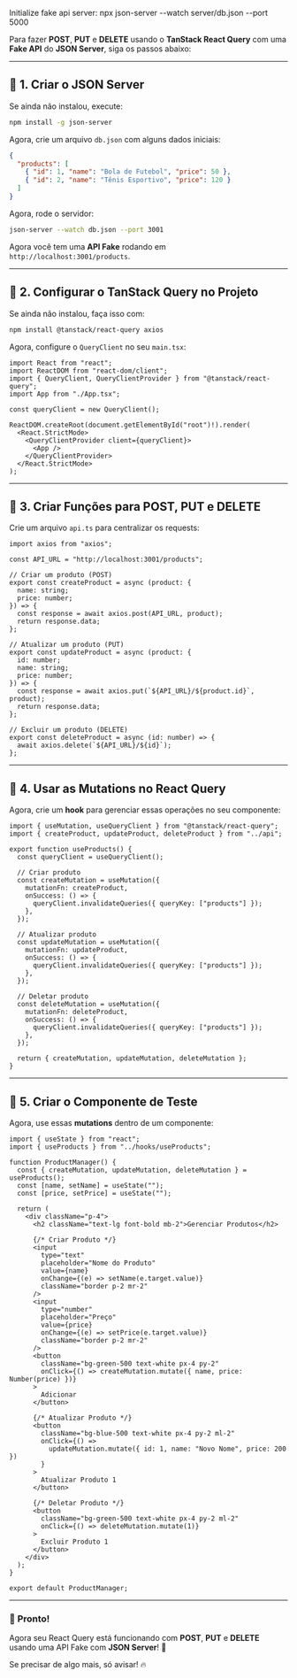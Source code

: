 Initialize fake api server: npx json-server --watch server/db.json --port 5000

Para fazer **POST**, **PUT** e **DELETE** usando o **TanStack React Query** com uma **Fake API** do **JSON Server**, siga os passos abaixo:

---

## 📌 **1. Criar o JSON Server**

Se ainda não instalou, execute:

```sh
npm install -g json-server
```

Agora, crie um arquivo `db.json` com alguns dados iniciais:

```json
{
  "products": [
    { "id": 1, "name": "Bola de Futebol", "price": 50 },
    { "id": 2, "name": "Tênis Esportivo", "price": 120 }
  ]
}
```

Agora, rode o servidor:

```sh
json-server --watch db.json --port 3001
```

Agora você tem uma **API Fake** rodando em `http://localhost:3001/products`.

---

## 📌 **2. Configurar o TanStack Query no Projeto**

Se ainda não instalou, faça isso com:

```sh
npm install @tanstack/react-query axios
```

Agora, configure o `QueryClient` no seu `main.tsx`:

```tsx
import React from "react";
import ReactDOM from "react-dom/client";
import { QueryClient, QueryClientProvider } from "@tanstack/react-query";
import App from "./App.tsx";

const queryClient = new QueryClient();

ReactDOM.createRoot(document.getElementById("root")!).render(
  <React.StrictMode>
    <QueryClientProvider client={queryClient}>
      <App />
    </QueryClientProvider>
  </React.StrictMode>
);
```

---

## 📌 **3. Criar Funções para POST, PUT e DELETE**

Crie um arquivo `api.ts` para centralizar os requests:

```tsx
import axios from "axios";

const API_URL = "http://localhost:3001/products";

// Criar um produto (POST)
export const createProduct = async (product: {
  name: string;
  price: number;
}) => {
  const response = await axios.post(API_URL, product);
  return response.data;
};

// Atualizar um produto (PUT)
export const updateProduct = async (product: {
  id: number;
  name: string;
  price: number;
}) => {
  const response = await axios.put(`${API_URL}/${product.id}`, product);
  return response.data;
};

// Excluir um produto (DELETE)
export const deleteProduct = async (id: number) => {
  await axios.delete(`${API_URL}/${id}`);
};
```

---

## 📌 **4. Usar as Mutations no React Query**

Agora, crie um **hook** para gerenciar essas operações no seu componente:

```tsx
import { useMutation, useQueryClient } from "@tanstack/react-query";
import { createProduct, updateProduct, deleteProduct } from "../api";

export function useProducts() {
  const queryClient = useQueryClient();

  // Criar produto
  const createMutation = useMutation({
    mutationFn: createProduct,
    onSuccess: () => {
      queryClient.invalidateQueries({ queryKey: ["products"] });
    },
  });

  // Atualizar produto
  const updateMutation = useMutation({
    mutationFn: updateProduct,
    onSuccess: () => {
      queryClient.invalidateQueries({ queryKey: ["products"] });
    },
  });

  // Deletar produto
  const deleteMutation = useMutation({
    mutationFn: deleteProduct,
    onSuccess: () => {
      queryClient.invalidateQueries({ queryKey: ["products"] });
    },
  });

  return { createMutation, updateMutation, deleteMutation };
}
```

---

## 📌 **5. Criar o Componente de Teste**

Agora, use essas **mutations** dentro de um componente:

```tsx
import { useState } from "react";
import { useProducts } from "../hooks/useProducts";

function ProductManager() {
  const { createMutation, updateMutation, deleteMutation } = useProducts();
  const [name, setName] = useState("");
  const [price, setPrice] = useState("");

  return (
    <div className="p-4">
      <h2 className="text-lg font-bold mb-2">Gerenciar Produtos</h2>

      {/* Criar Produto */}
      <input
        type="text"
        placeholder="Nome do Produto"
        value={name}
        onChange={(e) => setName(e.target.value)}
        className="border p-2 mr-2"
      />
      <input
        type="number"
        placeholder="Preço"
        value={price}
        onChange={(e) => setPrice(e.target.value)}
        className="border p-2 mr-2"
      />
      <button
        className="bg-green-500 text-white px-4 py-2"
        onClick={() => createMutation.mutate({ name, price: Number(price) })}
      >
        Adicionar
      </button>

      {/* Atualizar Produto */}
      <button
        className="bg-blue-500 text-white px-4 py-2 ml-2"
        onClick={() =>
          updateMutation.mutate({ id: 1, name: "Novo Nome", price: 200 })
        }
      >
        Atualizar Produto 1
      </button>

      {/* Deletar Produto */}
      <button
        className="bg-green-500 text-white px-4 py-2 ml-2"
        onClick={() => deleteMutation.mutate(1)}
      >
        Excluir Produto 1
      </button>
    </div>
  );
}

export default ProductManager;
```

---

### 🚀 **Pronto!**

Agora seu React Query está funcionando com **POST**, **PUT** e **DELETE** usando uma API Fake com **JSON Server**! 🎯

Se precisar de algo mais, só avisar! 🔥
